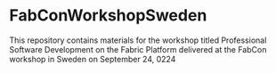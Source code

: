 # FabConWorkshopSweden
This repository contains materials for the workshop titled Professional Software Development on the Fabric Platform delivered at the FabCon workshop in Sweden on September 24, 0224
